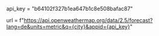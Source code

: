 api_key = "b64102f327b1ea647b1c8e508bafac87"

url = f"https://api.openweathermap.org/data/2.5/forecast?lang=de&units=metric&q={city}&appid={api_key}"
